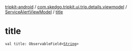 [tripkit-android](../../index.md) / [com.skedgo.tripkit.ui.trip.details.viewmodel](../index.md) / [ServiceAlertViewModel](index.md) / [title](./title.md)

# title

`val title: ObservableField<`[`String`](https://kotlinlang.org/api/latest/jvm/stdlib/kotlin/-string/index.html)`>`